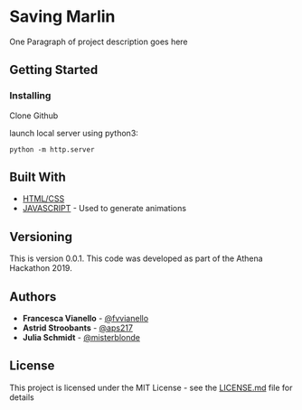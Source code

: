 

# Saving Marlin

One Paragraph of project description goes here

## Getting Started


### Installing

Clone Github 

launch local server using python3:

```
python -m http.server
```


## Built With

* [HTML/CSS]()
* [JAVASCRIPT](https://www.javascript.com) - Used to generate animations


## Versioning

This is version 0.0.1. This code was developed as part of the Athena Hackathon 2019. 

## Authors

* **Francesca Vianello** - [@fvvianello](https://github.com/fvvianello)
* **Astrid Stroobants** - [@aps217](https://github.com/aps217)
* **Julia Schmidt** - [@misterblonde](https://github.com/misterblonde)


## License

This project is licensed under the MIT License - see the [LICENSE.md](LICENSE.md) file for details


